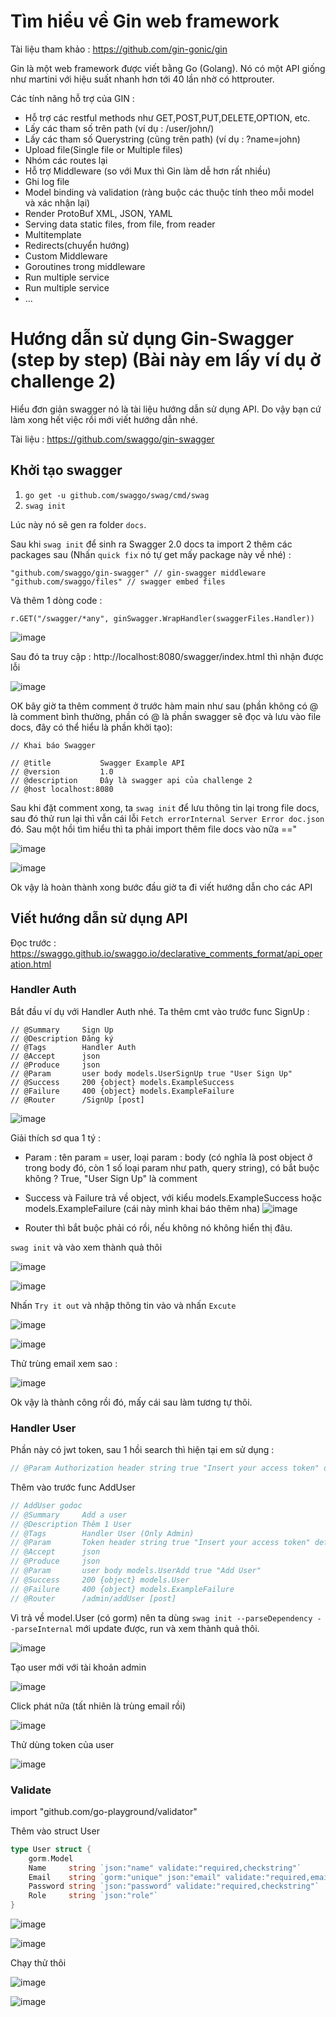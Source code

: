 # Tìm hiểu về Gin web framework

Tài liệu tham khảo : https://github.com/gin-gonic/gin

Gin là một web framework được viết bằng Go (Golang). Nó có một API giống như martini với hiệu suất nhanh hơn tới 40 lần nhờ có httprouter.

Các tính năng hỗ trợ của GIN :

- Hỗ trợ các restful methods như GET,POST,PUT,DELETE,OPTION, etc.
- Lấy các tham số trên path (ví dụ : /user/john/)
- Lấy các tham số Querystring (cũng trên path) (ví dụ : ?name=john)
- Upload file(Single file or Multiple files)
- Nhóm các routes lại
- Hỗ trợ Middleware (so với Mux thì Gin làm dễ hơn rất nhiều)
- Ghi log file
- Model binding và validation (ràng buộc các thuộc tính theo mỗi model và xác nhận lại)
- Render ProtoBuf XML, JSON, YAML
- Serving data static files, from file, from reader
- Multitemplate
- Redirects(chuyển hướng)
- Custom Middleware
- Goroutines trong middleware
- Run multiple service
- Run multiple service
- ...


# Hướng dẫn sử dụng Gin-Swagger (step by step) (Bài này em lấy ví dụ ở challenge 2)

Hiểu đơn giản swagger nó là tài liệu hướng dẫn sử dụng API. Do vậy bạn cứ làm xong hết việc rồi mới viết hướng dẫn nhé.

Tài liệu : https://github.com/swaggo/gin-swagger

## Khởi tạo swagger

1. `go get -u github.com/swaggo/swag/cmd/swag`
2. `swag init` 

Lúc này nó sẽ gen ra folder `docs`.

Sau khi `swag init` để sinh ra Swagger 2.0 docs ta import 2 thêm các packages sau (Nhấn `quick fix` nó tự get mấy package này về nhé) : 

```
"github.com/swaggo/gin-swagger" // gin-swagger middleware
"github.com/swaggo/files" // swagger embed files
```

Và thêm 1 dòng code : 

```
r.GET("/swagger/*any", ginSwagger.WrapHandler(swaggerFiles.Handler))
```

![image](https://user-images.githubusercontent.com/72289126/156089422-923c0bf8-2100-4a8a-907b-e72531747e71.png)

Sau đó ta truy cập : http://localhost:8080/swagger/index.html thì nhận được lỗi 

![image](https://user-images.githubusercontent.com/72289126/156089558-7d07c972-70df-404d-a4ee-f8a5d49ee07a.png)


OK bây giờ ta thêm comment ở trước hàm main như sau (phần không có @ là comment bình thường, phần có @ là phần swagger sẽ đọc và lưu vào file docs, đây có thể hiểu là phần khởi tạo): 

```
// Khai báo Swagger

// @title           Swagger Example API
// @version         1.0
// @description     Đây là swagger api của challenge 2
// @host localhost:8080
```

Sau khi đặt comment xong, ta `swag init` để lưu thông tin lại trong file docs, sau đó thử run lại thì vẫn cái lỗi `Fetch errorInternal Server Error doc.json` đó. Sau một hồi tìm hiểu thì ta phải import thêm file docs vào nữa =="

![image](https://user-images.githubusercontent.com/72289126/156093498-5f640448-6313-4af5-8ebc-6eb50f9ebae7.png)

![image](https://user-images.githubusercontent.com/72289126/156093636-f69ac238-6c2c-4762-9e48-15fd7157d5c4.png)

Ok vậy là hoàn thành xong bước đầu giờ ta đi viết hướng dẫn cho các API

## Viết hướng dẫn sử dụng API

Đọc trước : https://swaggo.github.io/swaggo.io/declarative_comments_format/api_operation.html

### Handler Auth

Bắt đầu ví dụ với Handler Auth nhé. Ta thêm cmt vào trước func SignUp :

```
// @Summary 	Sign Up
// @Description Đăng ký
// @Tags 		Handler Auth
// @Accept		json
// @Produce     json
// @Param 		user body models.UserSignUp true "User Sign Up" 
// @Success		200 {object} models.ExampleSuccess
// @Failure     400 {object} models.ExampleFailure
// @Router      /SignUp [post]
```

![image](https://user-images.githubusercontent.com/72289126/156129495-da94a259-bb3e-4d44-adae-98a08eecd2d1.png)

Giải thích sơ qua 1 tý :
- Param : tên param = user, loại param : body (có nghĩa là post object ở trong body đó, còn 1 số loại param như path, query string), có bắt buộc không ? True, "User Sign Up" là comment
- Success và Failure trả về object, với kiểu models.ExampleSuccess hoặc models.ExampleFailure (cái này mình khai báo thêm nha)
![image](https://user-images.githubusercontent.com/72289126/156136148-0aade64d-1979-47df-bed6-9dc63a335593.png)

- Router thì bắt buộc phải có rồi, nếu không nó không hiển thị đâu.

`swag init` và vào xem thành quả thôi 

![image](https://user-images.githubusercontent.com/72289126/156139197-20ba36c1-d8b3-432a-9e69-2194a1e13668.png)

![image](https://user-images.githubusercontent.com/72289126/156139559-a5e4b3cc-4d9c-4ab8-8aee-2402c62194f1.png)

Nhấn `Try it out` và nhập thông tin vào và nhấn `Excute`

![image](https://user-images.githubusercontent.com/72289126/156140352-a5d42f59-e9e1-4cec-8879-1d0040e4d8b4.png)

![image](https://user-images.githubusercontent.com/72289126/156140865-0ac918b7-dfab-441b-a253-c883918fd9a7.png)

Thử trùng email xem sao : 

![image](https://user-images.githubusercontent.com/72289126/156141128-1ca5ddf7-865d-4a59-a6b5-ddd74856e285.png)


Ok vậy là thành công rồi đó, mấy cái sau làm tương tự thôi.

### Handler User

Phần này có jwt token, sau 1 hồi search thì hiện tại em sử dụng : 

```go
// @Param Authorization header string true "Insert your access token" default(Bearer <Add access token here>)
```
Thêm vào trước func AddUser

```go
// AddUser godoc
// @Summary 	Add a user
// @Description	Thêm 1 User
// @Tags		Handler User (Only Admin)
// @Param 		Token header string true "Insert your access token" default(<Add access token here>)
// @Accept		json
// @Produce 	json	
// @Param 		user body models.UserAdd true "Add User"
// @Success		200 {object} models.User
// @Failure     400 {object} models.ExampleFailure
// @Router      /admin/addUser [post]
```

Vì trả về model.User (có gorm) nên ta dùng `swag init --parseDependency --parseInternal` mới update được, run và xem thành quả thôi.

![image](https://user-images.githubusercontent.com/72289126/156278789-0cb4685e-bb20-43e1-83d5-c53cefa11744.png)

Tạo user mới với tài khoản admin

![image](https://user-images.githubusercontent.com/72289126/156279132-ec9dbaa5-c2e5-495f-bfcf-1c514b280274.png)

Click phát nữa (tất nhiên là trùng email rồi)

![image](https://user-images.githubusercontent.com/72289126/156279251-3b93bc3f-e38b-493d-b862-019ae4162bfe.png)

Thử dùng token của user

![image](https://user-images.githubusercontent.com/72289126/156279435-08c1fbac-f003-41c5-8a8f-7e3dec092683.png)

### Validate

import "github.com/go-playground/validator"

Thêm vào struct User 

```go
type User struct {
	gorm.Model
	Name     string `json:"name" validate:"required,checkstring"`
	Email    string `gorm:"unique" json:"email" validate:"required,email"`
	Password string `json:"password" validate:"required,checkstring"`
	Role     string `json:"role"`
}
```

![image](https://user-images.githubusercontent.com/72289126/156591268-84f9bfa5-23ad-41b5-ab16-d3b73c5e7bb5.png)

![image](https://user-images.githubusercontent.com/72289126/156591870-23e482e6-732e-43f8-81e5-1acd8ebec1b5.png)

Chạy thử thôi

![image](https://user-images.githubusercontent.com/72289126/156592114-3197a9e4-b49b-4d0d-8f30-b08ca4be2719.png)

![image](https://user-images.githubusercontent.com/72289126/156592289-8fe00c90-df72-4e3c-b03e-63cf9272f033.png)
